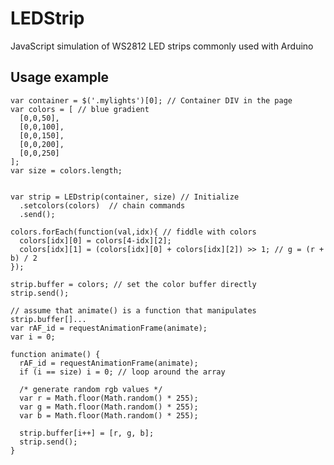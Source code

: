 LEDStrip
========

JavaScript simulation of WS2812 LED strips commonly used with Arduino

Usage example
-------------

    var container = $('.mylights')[0]; // Container DIV in the page
    var colors = [ // blue gradient
      [0,0,50],
      [0,0,100],
      [0,0,150],
      [0,0,200],
      [0,0,250]
    ];
    var size = colors.length;

    
    var strip = LEDstrip(container, size) // Initialize
      .setcolors(colors)  // chain commands
      .send();
      
    colors.forEach(function(val,idx){ // fiddle with colors
      colors[idx][0] = colors[4-idx][2];
      colors[idx][1] = (colors[idx][0] + colors[idx][2]) >> 1; // g = (r + b) / 2
    });
    
    strip.buffer = colors; // set the color buffer directly
    strip.send();
    
    // assume that animate() is a function that manipulates strip.buffer[]...
    var rAF_id = requestAnimationFrame(animate);
    var i = 0;
    
    function animate() {
      rAF_id = requestAnimationFrame(animate);
      if (i == size) i = 0; // loop around the array

      /* generate random rgb values */
      var r = Math.floor(Math.random() * 255);
      var g = Math.floor(Math.random() * 255);
      var b = Math.floor(Math.random() * 255);

      strip.buffer[i++] = [r, g, b];
      strip.send();
    }
    
